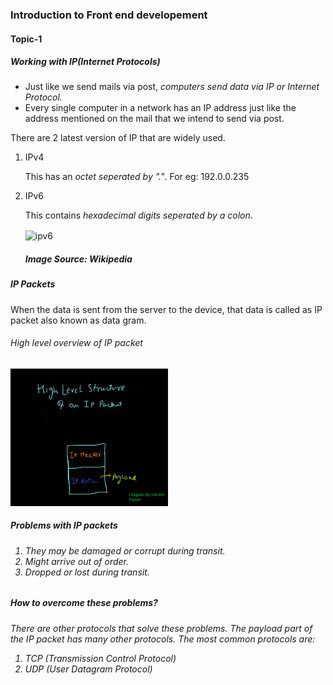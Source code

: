 <h3>Introduction to Front end developement</h3>
<div id="topic1">
  <h4>Topic-1</h4>
  <h5>Working with IP(Internet Protocols)</h5>
  <p>
    <ul>
      <li>Just like we send mails via post, <em>computers send data via IP or Internet Protocol.</em></li>
      <li>Every single computer in a network has an IP address just like the address mentioned on the mail that we intend to send via post.</li>
    </ul>
    There are 2 latest version of IP that are widely used.
    <ol>
      <li>IPv4</li>
      <p>This has an <em>octet seperated by "."</em>. For eg: 192.0.0.235</p>
      <li>IPv6</li>
      <p>This contains <em>hexadecimal digits seperated by a colon</em>.</p>
      <img src="https://user-images.githubusercontent.com/54028832/214232184-e3feffeb-f16f-4ec7-9167-6275bce21aae.png" alt=ipv6 align="center" />
      <h5>Image Source: Wikipedia</h5>
    </ol>
</div>
<div id="topic2">
  <h5>IP Packets</h5>
  <p>When the data is sent from the server to the device, that data is called as IP packet also known as data gram.</p>
  <h6>High level overview of IP packet</h6>
  <img src="ip packet.png" alt="ip packet" width=50%/>
  <h5> Problems with IP packets</h5>
  <h6><p><ol>
    <li>They may be damaged or corrupt during transit.</li>
    <li>Might arrive out of order.</li>
    <li>Dropped or lost during transit.</li>
    </ol></p></h6>
   <h5>How to overcome these problems?</h5>
   <h6>
    <p>There are other protocols that solve these problems. The payload part of the IP packet has many other protocols.
    The most common protocols are:
    <ol>
      <li>TCP <em>(Transmission Control Protocol)</em></li>
      <li>UDP <em>(User Datagram Protocol)</em></li>
    </ol>
    </p>
   </h6>
</div>
